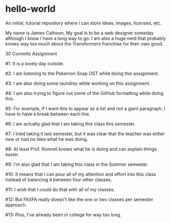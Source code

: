 # hello-world
An initial, tutorial repository where I can store ideas, images, licenses, etc. 

My name is James Calhoon, My goal is to be a web designer someday although I know I have a long way to go.
I am also a huge nerd that probably knows way too much about the Transformers franchise for their own good. 

30 Commits Assignment

#1: It is a lovely day outside.

#2: I am listening to the Pokemon Snap OST while doing this assignment.

#3: I am also doing some laundrey while working on this assignment.

#4: I am also trying to figure out some of the GitHub formatting while doing this.

#5: For example, if I want this to appear as a list and not a giant paragraph, I have to have a break between each line.

#6: I am actually glad that I am taking this class this semester.

#7: I tried taking it last semester, but it was clear that the teacher was either new or had no idea what he was doing.

#8: At least Prof. Romrell knows what he is doing and can explain things easier.

#9: I'm also glad that I am taking this class in the Summer semester.

#10: It means that I can pour all of my attention and effort into this class instead of balancing it between four other classes.

#11: I wish that I could do that with all of my classes.

#12: But FASFA really doesn't like the one or two classes per semester approach.

#13: Plus, I've already been in college for way too long.
